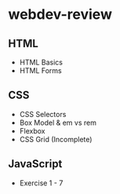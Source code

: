 # webdev-review

## HTML
- HTML Basics
- HTML Forms

## CSS
- CSS Selectors
- Box Model & em vs rem
- Flexbox
- CSS Grid (Incomplete)

## JavaScript
- Exercise 1 - 7